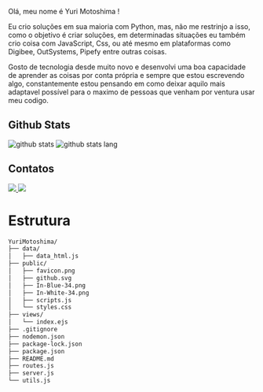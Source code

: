 Olá, meu nome é Yuri Motoshima !

Eu crio soluções em sua maioria com Python, mas, não me restrinjo a isso, como o objetivo é criar soluções, em determinadas situações eu também crio coisa com JavaScript, Css, ou até mesmo em plataformas como Digibee, OutSystems, Pipefy entre outras coisas. 

Gosto de tecnologia desde muito novo e desenvolvi uma boa capacidade de aprender as coisas por conta própria e sempre que estou escrevendo algo, constantemente estou pensando em como deixar aquilo mais adaptavel possível para o maximo de pessoas que venham por ventura usar meu codigo.

## Github Stats
![github stats](https://github-readme-stats.vercel.app/api?username=YuriMotoshima&show_icons=true&theme=highcontrast&hide_border=true&layout=compact)
![github stats lang](https://github-readme-stats.vercel.app/api/top-langs/?username=YuriMotoshima&layout=compact&theme=highcontrast&hide_border=true)


## Contatos
<a href="https://www.linkedin.com/in/yuri-r-motoshima/" target="_blank">
  <img src="https://img.shields.io/badge/linkedin-%230077B5.svg?&style=for-the-badge&logo=linkedin&logoColor=white" />
</a>
<a href="mailto:yurimotoshima@gmail.com" target="_blank">
  <img src="https://img.shields.io/badge/gmail-D14836.svg?&style=for-the-badge&logo=gmail&logoColor=white" />
</a>


# Estrutura

```sh
YuriMotoshima/
├── data/
│   ├── data_html.js
├── public/
│   ├── favicon.png
│   ├── github.svg
│   ├── In-Blue-34.png
│   ├── In-White-34.png
│   ├── scripts.js
│   └── styles.css
├── views/
│   └── index.ejs
├── .gitignore
├── nodemon.json
├── package-lock.json
├── package.json
├── README.md
├── routes.js
├── server.js
└── utils.js
```